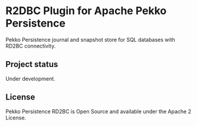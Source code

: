 # R2DBC Plugin for Apache Pekko Persistence

Pekko Persistence journal and snapshot 
store for SQL databases with RD2BC connectivity.

## Project status

Under development.

## License

Pekko Persistence RD2BC is Open Source and available under the Apache 2 License.
